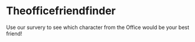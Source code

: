# Theofficefriendfinder
Use our survery to see which character from the Office would be your best friend!

